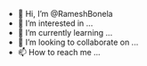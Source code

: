 - 👋 Hi, I’m @RameshBonela
- 👀 I’m interested in ...
- 🌱 I’m currently learning ...
- 💞️ I’m looking to collaborate on ...
- 📫 How to reach me ...

<!---
RameshBonela/RameshBonela is a ✨ special ✨ repository because its `README.md` (this file) appears on your GitHub profile.
You can click the Preview link to take a look at your changes.
--->
